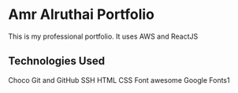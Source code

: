 # Amr Alruthai Portfolio
This is my professional portfolio. It uses AWS and ReactJS

## Technologies Used
Choco
Git and GitHub
SSH
HTML
CSS
Font awesome
Google Fonts1
